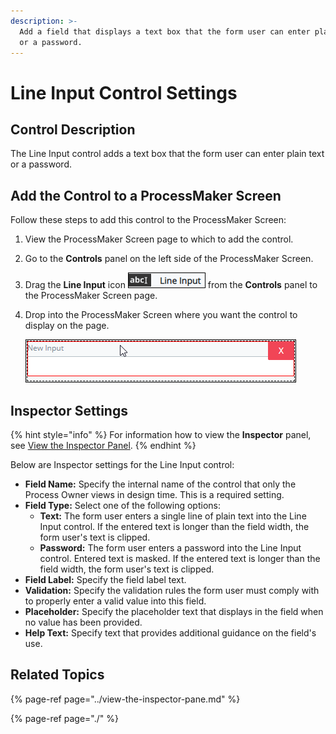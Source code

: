 ```yaml
---
description: >-
  Add a field that displays a text box that the form user can enter plain text
  or a password.
---
```


# Line Input Control Settings

## Control Description

The Line Input control adds a text box that the form user can enter plain text or a password.

## Add the Control to a ProcessMaker Screen

Follow these steps to add this control to the ProcessMaker Screen:

1. View the ProcessMaker Screen page to which to add the control.
2. Go to the **Controls** panel on the left side of the ProcessMaker Screen.
3. Drag the **Line Input** icon ![](../../../../.gitbook/assets/line-input-control-screens-builder-processes.png) from the **Controls** panel to the ProcessMaker Screen page.
4. Drop into the ProcessMaker Screen where you want the control to display on the page.  

   ![](../../../../.gitbook/assets/line-input-screens-builder-processes.png)

## Inspector Settings

{% hint style="info" %}
For information how to view the **Inspector** panel, see [View the Inspector Panel](../view-the-inspector-pane.md).
{% endhint %}

Below are Inspector settings for the Line Input control:

* **Field Name:** Specify the internal name of the control that only the Process Owner views in design time. This is a required setting.
* **Field Type:** Select one of the following options:
  * **Text:** The form user enters a single line of plain text into the Line Input control. If the entered text is longer than the field width, the form user's text is clipped.
  * **Password:** The form user enters a password into the Line Input control. Entered text is masked. If the entered text is longer than the field width, the form user's text is clipped.
* **Field Label:** Specify the field label text.
* **Validation:** Specify the validation rules the form user must comply with to properly enter a valid value into this field.
* **Placeholder:** Specify the placeholder text that displays in the field when no value has been provided.
* **Help Text:** Specify text that provides additional guidance on the field's use.

## Related Topics

{% page-ref page="../view-the-inspector-pane.md" %}

{% page-ref page="./" %}

